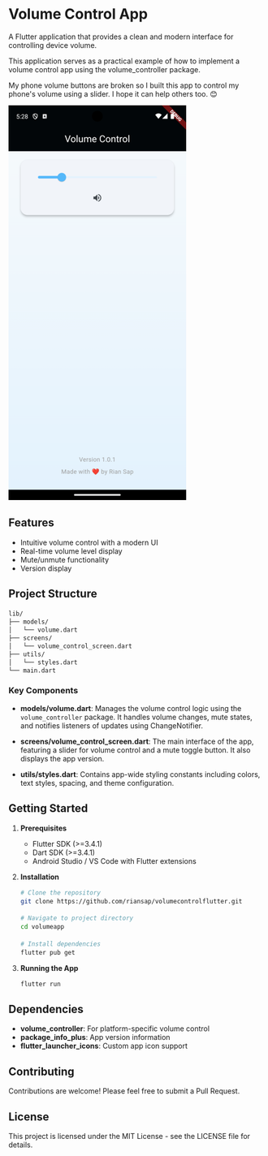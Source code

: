 # Volume Control App

A Flutter application that provides a clean and modern interface for controlling device volume.

This application serves as a practical example of how to implement a volume control app using the volume_controller package.

My phone volume buttons are broken so I built this app to control my phone's volume using a slider. I hope it can help others too. 😊

![App Screenshot](assets/images/inapp_image.png)

## Features

- Intuitive volume control with a modern UI
- Real-time volume level display
- Mute/unmute functionality
- Version display

## Project Structure

```
lib/
├── models/
│   └── volume.dart
├── screens/
│   └── volume_control_screen.dart
├── utils/
│   └── styles.dart
└── main.dart
```

### Key Components

- **models/volume.dart**: Manages the volume control logic using the `volume_controller` package. It handles volume changes, mute states, and notifies listeners of updates using ChangeNotifier.

- **screens/volume_control_screen.dart**: The main interface of the app, featuring a slider for volume control and a mute toggle button. It also displays the app version.

- **utils/styles.dart**: Contains app-wide styling constants including colors, text styles, spacing, and theme configuration.

## Getting Started

1. **Prerequisites**

   - Flutter SDK (>=3.4.1)
   - Dart SDK (>=3.4.1)
   - Android Studio / VS Code with Flutter extensions

2. **Installation**

   ```bash
   # Clone the repository
   git clone https://github.com/riansap/volumecontrolflutter.git

   # Navigate to project directory
   cd volumeapp

   # Install dependencies
   flutter pub get
   ```

3. **Running the App**
   ```bash
   flutter run
   ```

## Dependencies

- **volume_controller**: For platform-specific volume control
- **package_info_plus**: App version information
- **flutter_launcher_icons**: Custom app icon support

## Contributing

Contributions are welcome! Please feel free to submit a Pull Request.

## License

This project is licensed under the MIT License - see the LICENSE file for details.
